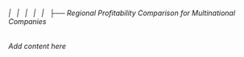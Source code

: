 ###### |   |   |   |   |   ├── Regional Profitability Comparison for Multinational Companies

*Add content here*